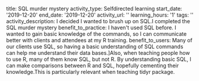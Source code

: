title: SQL murder mystery
activity_type: Selfdirected learning
start_date: '2019-12-20'
end_date: '2019-12-20'
activity_url: ''
learning_hours: '1'
tags: ''
activity_description: I decided I wanted to brush up on SQL.I completed the SQL murder
  mystery
benefit_to_practice: I haven't used SQL before. I wanted to gain basic knowledge of
  the commands, so I can communicate better with clients and attendees at my R training.
benefit_to_users: Many of our clients use SQL, so having a basic understanding of
  SQL commands can help me understand their data bases.]Also, when teaching people
  how to use R, many of them know SQL, but not R. By understanding basic SQL, I can
  make comparisons between R and SQL, hopefully cementing their knowledge.This is
  particularly relevant when teaching tidyr package.
